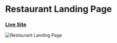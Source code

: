 # Restaurant Landing Page
### [Live Site](https://zebedaiah.netlify.app/)

![Restaurant Landing Page](https://i.ibb.co/5jxBKpw/image.png)

